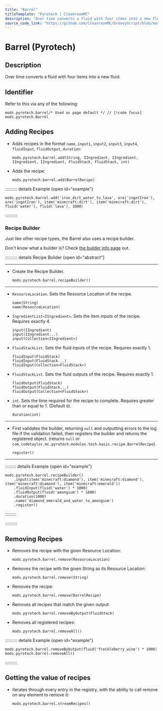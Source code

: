 ```yaml
---
title: "Barrel"
titleTemplate: "Pyrotech | CleanroomMC"
description: "Over time converts a fluid with four items into a new fluid."
source_code_link: "https://github.com/CleanroomMC/GroovyScript/blob/master/src/main/java/com/cleanroommc/groovyscript/compat/mods/pyrotech/Barrel.java"
---
```


# Barrel (Pyrotech)

## Description

Over time converts a fluid with four items into a new fluid.

## Identifier

Refer to this via any of the following:

```groovy:no-line-numbers {1}
mods.pyrotech.barrel/* Used as page default */ // [!code focus]
mods.pyrotech.Barrel
```


## Adding Recipes

- Adds recipes in the format `name`, `input1`, `input2`, `input3`, `input4`, `fluidInput`, `fluidOutput`, `duration`:

    ```groovy:no-line-numbers
    mods.pyrotech.barrel.add(String, IIngredient, IIngredient, IIngredient, IIngredient, FluidStack, FluidStack, int)
    ```

- Adds the recipe:

    ```groovy:no-line-numbers
    mods.pyrotech.barrel.add(BarrelRecipe)
    ```

:::::::::: details Example {open id="example"}
```groovy:no-line-numbers
mods.pyrotech.barrel.add('iron_dirt_water_to_lava', ore('ingotIron'), ore('ingotIron'), item('minecraft:dirt'), item('minecraft:dirt'), fluid('water'), fluid('lava'), 1000)
```

::::::::::

### Recipe Builder

Just like other recipe types, the Barrel also uses a recipe builder.

Don't know what a builder is? Check [the builder info page](../../getting_started/builder.md) out.

:::::::::: details Recipe Builder {open id="abstract"}

---

- Create the Recipe Builder.

    ```groovy:no-line-numbers
    mods.pyrotech.barrel.recipeBuilder()
    ```

---

- `ResourceLocation`. Sets the Resource Location of the recipe.

    ```groovy:no-line-numbers
    name(String)
    name(ResourceLocation)
    ```

- `IngredientList<IIngredient>`. Sets the item inputs of the recipe. Requires exactly 4.

    ```groovy:no-line-numbers
    input(IIngredient)
    input(IIngredient...)
    input(Collection<IIngredient>)
    ```

- `FluidStackList`. Sets the fluid inputs of the recipe. Requires exactly 1.

    ```groovy:no-line-numbers
    fluidInput(FluidStack)
    fluidInput(FluidStack...)
    fluidInput(Collection<FluidStack>)
    ```

- `FluidStackList`. Sets the fluid outputs of the recipe. Requires exactly 1.

    ```groovy:no-line-numbers
    fluidOutput(FluidStack)
    fluidOutput(FluidStack...)
    fluidOutput(Collection<FluidStack>)
    ```

- `int`. Sets the time required for the recipe to complete. Requires greater than or equal to 1. (Default `0`).

    ```groovy:no-line-numbers
    duration(int)
    ```

---

- First validates the builder, returning `null` and outputting errors to the log file if the validation failed, then registers the builder and returns the registered object. (returns `null` or `com.codetaylor.mc.pyrotech.modules.tech.basic.recipe.BarrelRecipe`).

    ```groovy:no-line-numbers
    register()
    ```

---

::::::::: details Example {open id="example"}
```groovy:no-line-numbers
mods.pyrotech.barrel.recipeBuilder()
    .input(item('minecraft:diamond'), item('minecraft:diamond'), item('minecraft:diamond'), item('minecraft:emerald'))
    .fluidInput(fluid('water') * 1000)
    .fluidOutput(fluid('amongium') * 1000)
    .duration(1000)
    .name('diamond_emerald_and_water_to_amongium')
    .register()
```

:::::::::

::::::::::

## Removing Recipes

- Removes the recipe with the given Resource Location:

    ```groovy:no-line-numbers
    mods.pyrotech.barrel.remove(ResourceLocation)
    ```

- Removes the recipe with the given String as its Resource Location:

    ```groovy:no-line-numbers
    mods.pyrotech.barrel.remove(String)
    ```

- Removes the recipe:

    ```groovy:no-line-numbers
    mods.pyrotech.barrel.remove(BarrelRecipe)
    ```

- Removes all recipes that match the given output:

    ```groovy:no-line-numbers
    mods.pyrotech.barrel.removeByOutput(FluidStack)
    ```

- Removes all registered recipes:

    ```groovy:no-line-numbers
    mods.pyrotech.barrel.removeAll()
    ```

:::::::::: details Example {open id="example"}
```groovy:no-line-numbers
mods.pyrotech.barrel.removeByOutput(fluid('freckleberry_wine') * 1000)
mods.pyrotech.barrel.removeAll()
```

::::::::::

## Getting the value of recipes

- Iterates through every entry in the registry, with the ability to call remove on any element to remove it:

    ```groovy:no-line-numbers
    mods.pyrotech.barrel.streamRecipes()
    ```
